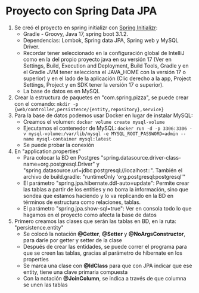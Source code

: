 # Proyecto con Spring Data JPA
1. Se creó el proyecto en spring initializr con [Spring Initializr](https://start.spring.io/):
   - Gradle - Groovy, Java 17, spring boot 3.1.2.
   - Dependencias: Lombok, Spring data JPA, Spring web y MySQL Driver.
   - Recordar tener seleccionado en la configuración global de IntelliJ como en la del propio proyecto java en su versión 17 (Ver en Settings, Build, Execution and Deployment, Build Tools, Gradle y en el Gradle JVM tener selecciona el JAVA_HOME con la versión 17 o superior) y en el lado de la aplicación (Clic derecho a la app, Project Settings, Project y en SDK tener la versión 17 o superior).
   - La base de datos es en MySQL
2. Crear la estructura de paquetes en "com.spring.pizza", se puede crear con el comando: `mkdir -p {web/controller,persistence/{entity,repository},service}`
3. Para la base de datos podemos usar Docker en lugar de instalar MySQL:
   - Creamos el volumen: `docker volume create mysql-volume`
   - Ejecutamos el contenedor de MySQL: `docker run -d -p 3306:3306 -v mysql-volume:/var/lib/mysql -e MYSQL_ROOT_PASSWORD=admin --name mysql-container mysql:latest`
   - Se puede probar la conexión
4. En "application.properties"
   - Para colocar la BD en Postgres "spring.datasource.driver-class-name=org.postgresql.Driver" y "spring.datasource.url=jdbc:postgresql://localhost:<port>:<NombreDeBaseDeDatos>". También el archivo de build.gradle: "runtimeOnly 'org.postgresql:postgresql'"
   - El parámetro "spring.jpa.hibernate.ddl-auto=update": Permite crear las tablas a partir de los entities y no borra la información, sino que sondea que estamos haciendo y lo va replicando en la BD en términos de estructura como relaciones, tablas.
   - El parámetro "spring.jpa.show-sql=true": Ver en consola todo lo que hagamos en el proyecto como afecta la base de datos
5. Primero creamos las clases que serán las tablas en BD, en la ruta: "persistence.entity"
   - Se colocó la notación **@Getter**, **@Setter** y **@NoArgsConstructor**, para darle por getter y setter de la clase
   - Después de crear las entidades, se puede correr el programa para que se creen las tablas, gracias al parámetro de hibernate en los properties
   - Se marca una clase con **@IdClass** para que con JPA indicar que ese entity, tiene una clave primaria compuesta
   - Con la notación **@JoinColumn**, se indica a través de que columna se unen las tablas